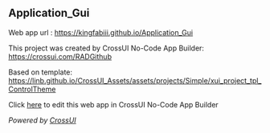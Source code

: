 ## Application_Gui
Web app url : https://kingfabiii.github.io/Application_Gui

This project was created by CrossUI No-Code App Builder: https://crossui.com/RADGithub

Based on template: https://linb.github.io/CrossUI_Assets/assets/projects/Simple/xui_project_tpl_ControlTheme

Click [here](https://crossui.com/RADGithub/#!from=github&owner=kingfabiii&repo=Application_Gui) to edit this web app in CrossUI No-Code App Builder

<i>Powered by [CrossUI](https://crossui.com)</i>
